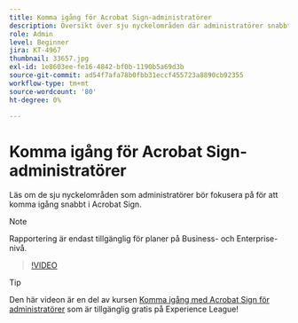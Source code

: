 ```yaml
---
title: Komma igång för Acrobat Sign-administratörer
description: Översikt över sju nyckelområden där administratörer snabbt kan komma igång i Acrobat Sign
role: Admin
level: Beginner
jira: KT-4967
thumbnail: 33657.jpg
exl-id: 1e8603ee-fe16-4842-bf0b-1190b5a69d3b
source-git-commit: ad54f7afa78b0fbb31eccf455723a8890cb92355
workflow-type: tm+mt
source-wordcount: '80'
ht-degree: 0%

---
```


# Komma igång för Acrobat Sign-administratörer

Läs om de sju nyckelområden som administratörer bör fokusera på för att komma igång snabbt i Acrobat Sign.

>[!NOTE]
>
>Rapportering är endast tillgänglig för planer på Business- och Enterprise-nivå.

>[!VIDEO](https://video.tv.adobe.com/v/33657?quality=12&learn=on&hidetitle=true)

>[!TIP]
>
>Den här videon är en del av kursen [Komma igång med Acrobat Sign för administratörer](https://experienceleague.adobe.com/?recommended=Sign-A-1-2020.2) som är tillgänglig gratis på Experience League!
